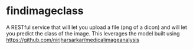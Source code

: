 # findimageclass

A RESTful service that will let you upload a file (png of a dicon) and will let you predict the class of the image. This leverages the model built using <https://github.com/nirjharsarkar/medicalimageanalysis>

